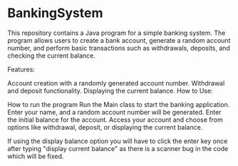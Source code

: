 # BankingSystem
This repository contains a Java program for a simple banking system. The program allows users to create a bank account, generate a random account number, and perform basic transactions such as withdrawals, deposits, and checking the current balance.

Features:

Account creation with a randomly generated account number.
Withdrawal and deposit functionality.
Displaying the current balance.
How to Use:


How to run the program
Run the Main class to start the banking application.
Enter your name, and a random account number will be generated.
Enter the initial balance for the account.
Access your account and choose from options like withdrawal, deposit, or displaying the current balance.


If using the display balance option you will have to click the enter key once after typing "display current balance" as there is a scanner bug in the code which will be fixed.  
